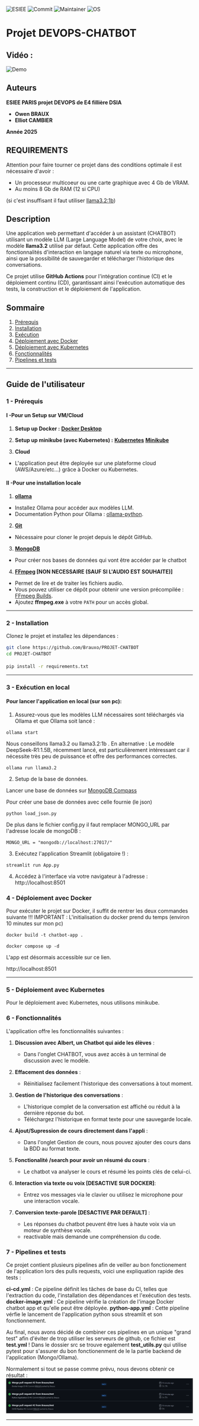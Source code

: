![ESIEE](https://img.shields.io/badge/ESIEE%20Paris%20-%20Projet%20E4%20-%20green?style=flat)
![Commit](https://img.shields.io/badge/last%20commit%20-%20February%202025%20-%20blue)
![Maintainer](https://img.shields.io/badge/maintainer-Brauxo&cambierelliot-blue) 
![OS](https://img.shields.io/badge/OS-windows%20%7C%20linux-lightgrey)

# **Projet DEVOPS-CHATBOT**

## **Vidéo :**

![Demo](video/demo.gif)

## **Auteurs**

**ESIEE PARIS projet DEVOPS de E4 fillière DSIA**

-   **Owen BRAUX** 
-   **Elliot CAMBIER** 

**Année 2025**

## **REQUIREMENTS**

Attention pour faire tourner ce projet dans des conditions optimale il est nécessaire d'avoir : 

- Un processeur multicoeur ou une carte graphique avec 4 Gb de VRAM. 
- Au moins 8 Gb de RAM (12 si CPU)

(si c'est insuffisant il faut utiliser [llama3.2:1b](https://ollama.com/library/llama3.2))

## **Description**

Une application web permettant d'accéder à un assistant (CHATBOT) utilisant un modèle LLM (Large Language Model) de votre choix, avec le modèle **llama3.2** utilisé par défaut. Cette application offre des fonctionnalités d'interaction en langage naturel via texte ou microphone, ainsi que la possibilité de sauvegarder et télécharger l'historique des conversations.

Ce projet utilise **GitHub Actions** pour l'intégration continue (CI) et le déploiement continu (CD), garantissant ainsi l'exécution automatique des tests, la construction et le déploiement de l'application. 


## **Sommaire**
1. [Prérequis](#1---prérequis)
2. [Installation](#2---installation)
3. [Exécution](#3---exécution-en-local)
4. [Déploiement avec Docker](#4---déploiement-avec-docker)
5. [Déploiement avec Kubernetes](#5---déploiement-avec-kubernetes)
6. [Fonctionnalités](#6---fonctionnalités)
7. [Pipelines et tests](#7---Pipelines-et-tests)
---

## **Guide de l'utilisateur**

### **1 - Prérequis**

#### **I -Pour un Setup sur VM/Cloud**

1. **Setup up Docker :**
 **[Docker Desktop](https://www.docker.com/products/docker-desktop/)**

2. **Setup up minikube (avec Kubernetes) :** 
 **[Kubernetes](https://kubernetes.io/releases/download/)**
 **[Minikube](https://minikube.sigs.k8s.io/docs/start/?arch=%2Fwindows%2Fx86-64%2Fstable%2F.exe+download)**

3. **Cloud**
 - L'application peut être deployée sur une plateforme cloud (AWS/Azure/etc...) grâce à Docker ou Kubernetes.


#### **II -Pour une installation locale**

1. **[ollama](https://ollama.com/)**
 - Installez Ollama pour accéder aux modèles LLM.
 - Documentation Python pour Ollama : [ollama-python](https://github.com/ollama/ollama-python).

2. **[Git](https://git-scm.com/)**
 - Nécessaire pour cloner le projet depuis le dépôt GitHub.

3. **[MongoDB](https://www.mongodb.com/docs/manual/installation/)**
 - Pour créer nos bases de données qui vont être accéder par le chatbot

4. **[FFmpeg](https://ffmpeg.org/download.html) [NON NECESSAIRE (SAUF SI L'AUDIO EST SOUHAITE)]**
 - Permet de lire et de traiter les fichiers audio.
 - Vous pouvez utiliser ce dépôt pour obtenir une version précompilée : [FFmpeg Builds](https://github.com/BtbN/FFmpeg-Builds/releases).
 - Ajoutez **ffmpeg.exe** à votre `PATH` pour un accès global.

---

### **2 - Installation**

Clonez le projet et installez les dépendances :

```sh
git clone https://github.com/Brauxo/PROJET-CHATBOT
cd PROJET-CHATBOT

pip install -r requirements.txt
```

* * * * *

### **3 - Exécution en local**

#### **Pour lancer l'application en local (sur son pc):**

1.  Assurez-vous que les modèles LLM nécessaires sont téléchargés via Ollama et que Ollama soit lancé :
```
ollama start
```
Nous conseillons llama3.2 ou llama3.2:1b . 
En alternative : Le modèle DeepSeek-R1:1.5B, récemment lancé, est particulièrement intéressant car il nécessite très peu de puissance et offre des performances correctes. 
```
ollama run llama3.2 
```

2. Setup de la base de données.

Lancer une base de données sur [MongoDB Compass]()

Pour créer une base de données avec celle fournie (le json)
```
python load_json.py
```

De plus dans le fichier config.py il faut remplacer MONGO_URL par l'adresse locale de mongoDB : 
```
MONGO_URL = "mongodb://localhost:27017/"
```

3.  Exécutez l'application Streamlit (obligatoire !) :

```
streamlit run App.py
```

4.  Accédez à l'interface via votre navigateur à l'adresse : http://localhost:8501


### **4 - Déploiement avec Docker**

Pour exécuter le projet sur Docker, il suffit de rentrer les deux commandes suivante
!!! IMPORTANT : L'initialisation du docker prend du temps (environ 10 minutes sur mon pc)
```
docker build -t chatbot-app .
```
```
docker compose up -d
```

L'app est désormais accessible sur ce lien.

http://localhost:8501

* * * * *

### **5 - Déploiement avec Kubernetes**

Pour le déploiement avec Kubernetes, nous utilisons minikube.


### **6 - Fonctionnalités**

L'application offre les fonctionnalités suivantes :

1.  **Discussion avec Albert, un Chatbot qui aide les élèves** :
    -   Dans l'onglet CHATBOT, vous avez accès à un terminal de discussion avec le modèle. 

2.  **Effacement des données** :
    -   Réinitialisez facilement l'historique des conversations à tout moment.

3.  **Gestion de l'historique des conversations** :
    -   L'historique complet de la conversation est affiché ou réduit à la dernière réponse du bot.
    -   Téléchargez l'historique en format texte pour une sauvegarde locale.

4.  **Ajout/Supression de cours directement dans l'appli** :
    -   Dans l'onglet Gestion de cours, nous pouvez ajouter des cours dans la BDD au format texte.

5.  **Fonctionalité /search <cours> pour avoir un résumé du cours** :
    -   Le chatbot va analyser le cours et résumé les points clés de celui-ci.

6.  **Interaction via texte ou voix [DESACTIVE SUR DOCKER]**:
    -   Entrez vos messages via le clavier ou utilisez le microphone pour une interaction vocale.

7.  **Conversion texte-parole [DESACTIVE PAR DEFAULT]** :
    -   Les réponses du chatbot peuvent être lues à haute voix via un moteur de synthèse vocale.
    -   reactivable mais demande une compréhension du code.


### **7 - Pipelines et tests**

Ce projet contient plusieurs pipelines afin de veiller au bon fonctionement de l'application lors des pulls requests, voici une expliquation rapide des tests :

**ci-cd.yml** : Ce pipeline définit les tâches de base du CI, telles que l'extraction du code, l'installation des dépendances et l'exécution des tests.
**docker-image.yml** : Ce pipeline vérifie la création de l'image Docker chatbot app et qu'elle peut être déployée.
**python-app.yml** : Cette pipeline vérfie le lancement de l'application python sous streamlit et son fonctionnement.

Au final, nous avons décidé de combiner ces pipelines en un unique "grand test" afin d'éviter de trop utiliser les serveurs de github, 
ce fichier est **test.yml** ! 
Dans le dossier src se trouve egalement **test_utils.py** qui utilise pytest pour s'assurer du bon fonctionenment de le la partie backend de l'application (Mongo/Ollama).

Normalement si tout se passe comme prévu, nous devons obtenir ce résultat : 
![pipeline](img/pipelines.png)

* * * * *


